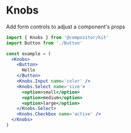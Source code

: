 
# Knobs

Add form controls to adjust a component's props

```jsx
import { Knobs } from '@compositor/kit'
import Button from './Button'

const example = (
  <Knobs>
    <Button>
      Hello
    </Button>
    <Knobs.Input name='color' />
    <Knobs.Select name='size'>
      <option>small</option>
      <option>medium</option>
      <option>large</option>
    </Knobs.Select>
    <Knobs.Checkbox name='active' />
  </Knobs>
)
```
